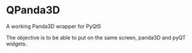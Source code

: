 # QPanda3D
A working Panda3D wrapper for PyQt5

The objective is to be able to put on the same screen, panda3D and pyQT widgets.